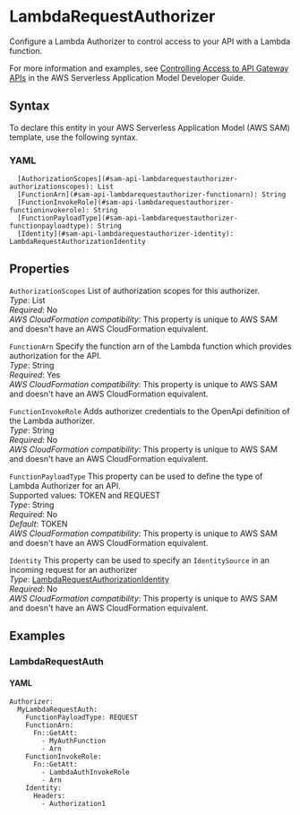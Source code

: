 # LambdaRequestAuthorizer<a name="sam-property-api-lambdarequestauthorizer"></a>

Configure a Lambda Authorizer to control access to your API with a Lambda function\.

For more information and examples, see [Controlling Access to API Gateway APIs](serverless-controlling-access-to-apis.md) in the AWS Serverless Application Model Developer Guide\.

## Syntax<a name="sam-property-api-lambdarequestauthorizer-syntax"></a>

To declare this entity in your AWS Serverless Application Model \(AWS SAM\) template, use the following syntax\.

### YAML<a name="sam-property-api-lambdarequestauthorizer-syntax.yaml"></a>

```
  [AuthorizationScopes](#sam-api-lambdarequestauthorizer-authorizationscopes): List
  [FunctionArn](#sam-api-lambdarequestauthorizer-functionarn): String
  [FunctionInvokeRole](#sam-api-lambdarequestauthorizer-functioninvokerole): String
  [FunctionPayloadType](#sam-api-lambdarequestauthorizer-functionpayloadtype): String
  [Identity](#sam-api-lambdarequestauthorizer-identity): LambdaRequestAuthorizationIdentity
```

## Properties<a name="sam-property-api-lambdarequestauthorizer-properties"></a>

 `AuthorizationScopes`   <a name="sam-api-lambdarequestauthorizer-authorizationscopes"></a>
List of authorization scopes for this authorizer\.  
*Type*: List  
*Required*: No  
*AWS CloudFormation compatibility*: This property is unique to AWS SAM and doesn't have an AWS CloudFormation equivalent\.

 `FunctionArn`   <a name="sam-api-lambdarequestauthorizer-functionarn"></a>
Specify the function arn of the Lambda function which provides authorization for the API\.  
*Type*: String  
*Required*: Yes  
*AWS CloudFormation compatibility*: This property is unique to AWS SAM and doesn't have an AWS CloudFormation equivalent\.

 `FunctionInvokeRole`   <a name="sam-api-lambdarequestauthorizer-functioninvokerole"></a>
Adds authorizer credentials to the OpenApi definition of the Lambda authorizer\.  
*Type*: String  
*Required*: No  
*AWS CloudFormation compatibility*: This property is unique to AWS SAM and doesn't have an AWS CloudFormation equivalent\.

 `FunctionPayloadType`   <a name="sam-api-lambdarequestauthorizer-functionpayloadtype"></a>
This property can be used to define the type of Lambda Authorizer for an API\.  
Supported values: TOKEN and REQUEST  
*Type*: String  
*Required*: No  
*Default*: TOKEN  
*AWS CloudFormation compatibility*: This property is unique to AWS SAM and doesn't have an AWS CloudFormation equivalent\.

 `Identity`   <a name="sam-api-lambdarequestauthorizer-identity"></a>
This property can be used to specify an `IdentitySource` in an incoming request for an authorizer  
*Type*: [LambdaRequestAuthorizationIdentity](sam-property-api-lambdarequestauthorizationidentity.md)  
*Required*: No  
*AWS CloudFormation compatibility*: This property is unique to AWS SAM and doesn't have an AWS CloudFormation equivalent\.

## Examples<a name="sam-property-api-lambdarequestauthorizer--examples"></a>

### LambdaRequestAuth<a name="sam-property-api-lambdarequestauthorizer--examples--lambdarequestauth"></a>

#### YAML<a name="sam-property-api-lambdarequestauthorizer--examples--lambdarequestauth--yaml"></a>

```
Authorizer:
  MyLambdaRequestAuth:
    FunctionPayloadType: REQUEST
    FunctionArn:
      Fn::GetAtt:
        - MyAuthFunction
        - Arn
    FunctionInvokeRole:
      Fn::GetAtt:
        - LambdaAuthInvokeRole
        - Arn
    Identity:
      Headers:
        - Authorization1
```